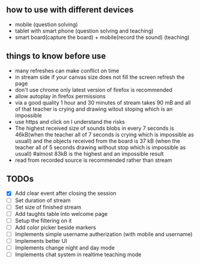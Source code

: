 ## how to use with different devices
<ul>
	<li>mobile (question solving)</li>
	<li>tablet with smart phone (question solving and teaching)</li>
	<li>smart board(capture the board) + mobile(record the sound) (teaching)</li>
</ul>

## things to know before use
<ul>
	<li>many refreshes can make conflict on time</li>
	<li>in stream side if your canvas size does not fill the screen refresh the page </li>
	<li>don't use chrome only latest version of firefox is recommended</li>
	<li>allow autoplay in firefox permissions</li>
	<li>via a good quality 1 hour and 30 minutes of stream takes 90 mB and all of that teacher is crying and drawing witout stoping which is an impossible</li>
	<li>use https and click on I understand the risks</li>
	<li>The highest received size of sounds blobs in every 7 seconds is 46kB(when the teacher all of 7 seconds is crying which is impossible as usuall) and the objects received from the board is 37 kB (when the teacher all of 5 seconds drawing without stop which is impossible as usuall) #almost 83kB is the highest and an impossible result</li>
	<li>read from recorded source is recommended rather than stream</li>
</ul>

## TODOs
- [X] Add clear event after closing the session
- [ ] Set duration of stream
- [ ] Set size of finished stream
- [ ] Add taughts table into welcome page
- [ ] Setup the filtering on it
- [ ] Add color picker beside markers
- [ ] Implements simple username autherization (with mobile and username)
- [ ] Implements better UI
- [ ] Implements change night and day mode
- [ ] Implements chat system in realtime teaching mode
